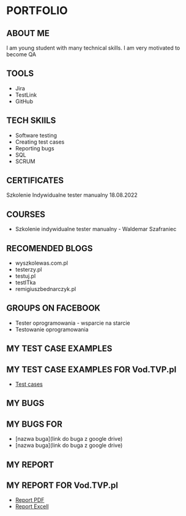 # PORTFOLIO
## ABOUT ME
I am young student with many technical skills. I am very motivated to become QA
## TOOLS
* Jira
* TestLink
* GitHub
## TECH SKIILS
* Software testing
* Creating test cases
* Reporting bugs
* SQL
* SCRUM
## CERTIFICATES
Szkolenie Indywidualne tester manualny 18.08.2022
## COURSES
* Szkolenie indywidualne tester manualny - Waldemar Szafraniec
## RECOMENDED BLOGS
* wyszkolewas.com.pl
* testerzy.pl
* testuj.pl
* testITka
* remigiuszbednarczyk.pl
## GROUPS ON FACEBOOK
* Tester oprogramowania - wsparcie na starcie
* Testowanie oprogramowania
## MY TEST CASE EXAMPLES
## MY TEST CASE EXAMPLES FOR Vod.TVP.pl
* [Test cases](https://drive.google.com/file/d/1sITYKaGnFuajzL_MFL6GR1SphULLv9Gp/view?usp=sharing)
## MY BUGS
## MY BUGS FOR 
* [nazwa buga](link do buga z google drive)
* [nazwa buga](link do buga z google drive)

## MY REPORT
## MY REPORT FOR Vod.TVP.pl
* [Report PDF](https://drive.google.com/file/d/1vPd-F1sCH7n_dlQA9ywDTpKO92NFuLIT/view?usp=sharing)
* [Report Excell](https://docs.google.com/spreadsheets/d/1rOtb1t9sCPowYcak2aY0QGwFKQgGetiP/edit?usp=sharing&ouid=112816948557501463608&rtpof=true&sd=true)
